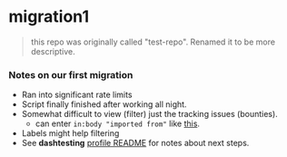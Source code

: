 # migration1
> this repo was originally called "test-repo".  Renamed it to be more descriptive.

### Notes on our first migration

- Ran into significant rate limits
- Script finally finished after working all night.
- Somewhat difficult to view (filter) just the tracking issues (bounties).
  - can enter `in:body "imported from"` like [this](https://github.com/dashtesting/migration1/issues?q=is%3Aissue+is%3Aopen+in%3Abody+%22imported+from%22).
- Labels might help filtering
- See **dashtesting** [profile README](https://github.com/dashtesting/.github/edit/main/profile/README.md) for notes about next steps.

